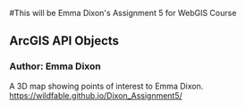#This will be Emma Dixon's Assignment 5 for WebGIS Course
## ArcGIS API Objects
### Author: Emma Dixon

A 3D map showing points of interest to Emma Dixon.
<https://wildfable.github.io/Dixon_Assignment5/>

